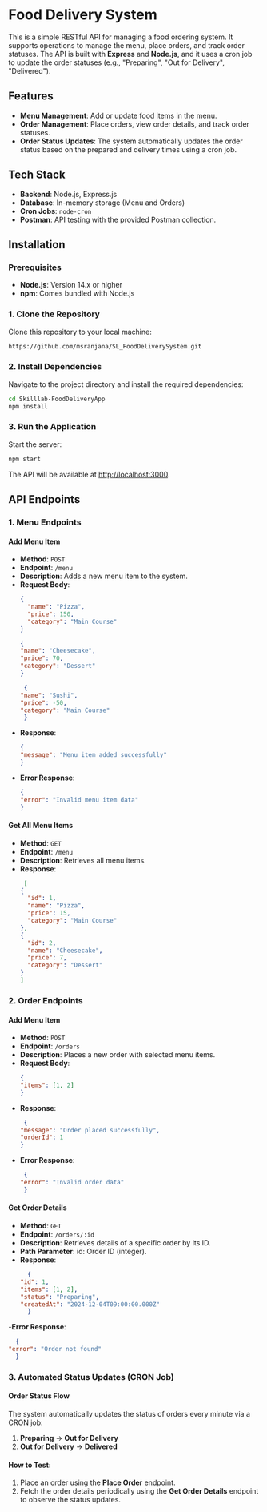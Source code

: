 # Food Delivery System

This is a simple RESTful API for managing a food ordering system. It supports operations to manage the menu, place orders, and track order statuses. The API is built with **Express** and **Node.js**, and it uses a cron job to update the order statuses (e.g., "Preparing", "Out for Delivery", "Delivered").

## Features

- **Menu Management**: Add or update food items in the menu.
- **Order Management**: Place orders, view order details, and track order statuses.
- **Order Status Updates**: The system automatically updates the order status based on the prepared and delivery times using a cron job.

## Tech Stack

- **Backend**: Node.js, Express.js
- **Database**: In-memory storage (Menu and Orders)
- **Cron Jobs**: `node-cron`
- **Postman**: API testing with the provided Postman collection.

## Installation

### **Prerequisites**

- **Node.js**: Version 14.x or higher  
- **npm**: Comes bundled with Node.js

### 1. Clone the Repository

Clone this repository to your local machine:

```bash
https://github.com/msranjana/SL_FoodDeliverySystem.git
```

### 2. Install Dependencies

Navigate to the project directory and install the required dependencies:

```bash
cd Skilllab-FoodDeliveryApp
npm install
```

### 3. Run the Application

Start the server:

```bash
npm start
```

The API will be available at [http://localhost:3000](http://localhost:3000).

## **API Endpoints**

### **1. Menu Endpoints**


#### **Add Menu Item**
- **Method**: `POST`
- **Endpoint**: `/menu`
- **Description**: Adds a new menu item to the system.
- **Request Body**:
  ```json
  {
    "name": "Pizza",
    "price": 150,
    "category": "Main Course"
  }
  ````
  ````json
  {
  "name": "Cheesecake",
  "price": 70,
  "category": "Dessert"
  }
  ````
  ````json
   {
  "name": "Sushi",
  "price": -50,
  "category": "Main Course"
   }
   ````
- **Response**:
  ```json
  {
  "message": "Menu item added successfully"
  }
  ````
- **Error Response**:
  ```json
  {
  "error": "Invalid menu item data"
  }
  ```


#### **Get All Menu Items**
- **Method**: `GET`
- **Endpoint**: `/menu`
- **Description**: Retrieves all menu items.
- **Response**:
  ```json
   [
  {
    "id": 1,
    "name": "Pizza",
    "price": 15,
    "category": "Main Course"
  },
  {
    "id": 2,
    "name": "Cheesecake",
    "price": 7,
    "category": "Dessert"
  }
  ]
  ````


### **2. Order Endpoints**


#### **Add Menu Item**
- **Method**: `POST`
- **Endpoint**: `/orders`
- **Description**:  Places a new order with selected menu items.
- **Request Body**:
  ```json
  {
  "items": [1, 2]
  }
  ````
- **Response**:
  ```json
   {
  "message": "Order placed successfully",
  "orderId": 1
  }
  ````
- **Error Response**:
  ```json
   {
  "error": "Invalid order data"
   }
  ```

  
#### **Get Order Details**
- **Method**: `GET`
- **Endpoint**: `/orders/:id`
- **Description**: Retrieves details of a specific order by its ID.
- **Path Parameter**: id: Order ID (integer).
- **Response**:
  ```json
    {
  "id": 1,
  "items": [1, 2],
  "status": "Preparing",
  "createdAt": "2024-12-04T09:00:00.000Z"
    }
  ````
-**Error Response**:
  ````json
    {
  "error": "Order not found"
    }
````


### **3. Automated Status Updates (CRON Job)**

#### **Order Status Flow**
The system automatically updates the status of orders every minute via a CRON job:

1. **Preparing** → **Out for Delivery**  
2. **Out for Delivery** → **Delivered**

#### **How to Test**:
1. Place an order using the **Place Order** endpoint.  
2. Fetch the order details periodically using the **Get Order Details** endpoint to observe the status updates.






